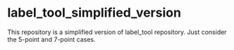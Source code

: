 # label_tool_simplified_version
This repository is a simplified version of label_tool repository.
Just consider the 5-point and 7-point cases.

